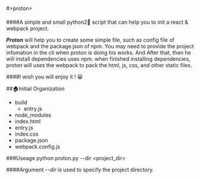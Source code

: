 #⚡️proton⚡️


####A simple and small python2🐍 script that can help you to init a react & webpack project.

***Proton*** will help you to create some simple file, such as config file of webpack and the package.json of npm. You may need to provide the project infomation in the cli when proton is doing his works. And After that, then he will install dependencies uses npm. when finished installing dependencies, proton will uses the webpack to pack the html, js, css, and other static files.

####I wish you will enjoy it ! 😀

##🏠Initial Organization

* build
	* entry.js
* node_modules
* index.html
* entry.js
* index.css
* package.json
* webpack.config.js 

###Useage
	 python proton.py --dir <project_dir>
	 
####Argument *--dir* is used to specify the project directory.